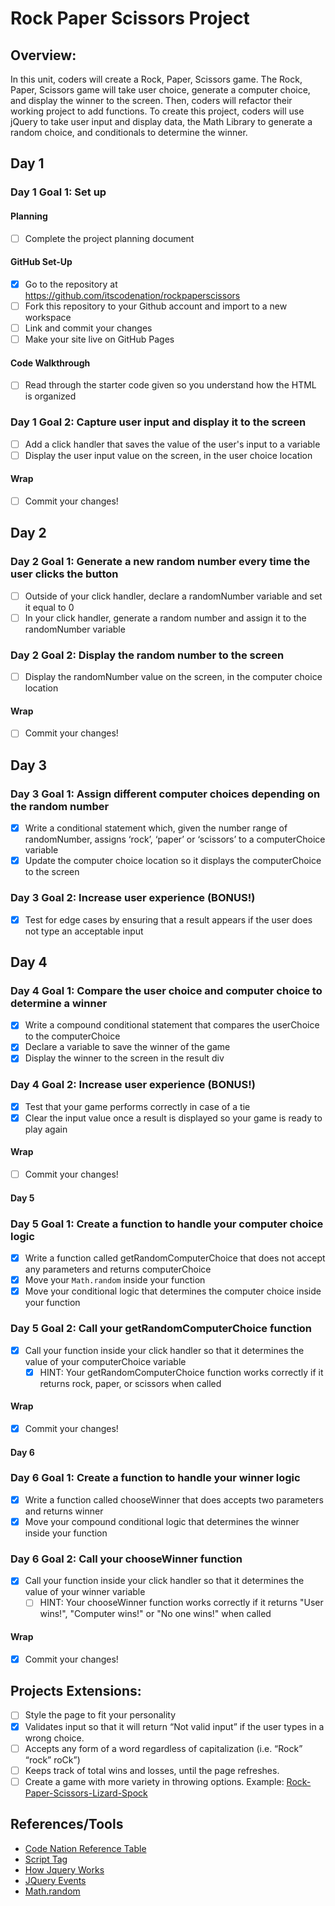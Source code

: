 # Rock Paper Scissors Project

## Overview:

In this unit, coders will create a Rock, Paper, Scissors game. The Rock, Paper, Scissors game will take user choice, generate a computer choice, and display the winner to the screen. Then, coders will refactor their working project to add functions. To create this project, coders will use jQuery to take user input and display data, the Math Library to generate a random choice, and conditionals to determine the winner.

## Day 1

### Day 1 Goal 1: Set up

#### Planning

- [ ] Complete the project planning document

#### GitHub Set-Up

- [x] Go to the repository at https://github.com/itscodenation/rockpaperscissors
- [ ] Fork this repository to your Github account and import to a new workspace
- [ ] Link and commit your changes
- [ ] Make your site live on GitHub Pages

#### Code Walkthrough

- [ ] Read through the starter code given so you understand how the HTML is organized

### Day 1 Goal 2: Capture user input and display it to the screen

- [ ] Add a click handler that saves the value of the user's input to a variable
- [ ] Display the user input value on the screen, in the user choice location

#### Wrap

- [ ] Commit your changes!

## Day 2

### Day 2 Goal 1: Generate a new random number every time the user clicks the button

- [ ] Outside of your click handler, declare a randomNumber variable and set it equal to 0
- [ ] In your click handler, generate a random number and assign it to the randomNumber variable

### Day 2 Goal 2: Display the random number to the screen

- [ ] Display the randomNumber value on the screen, in the computer choice location

#### Wrap

- [ ] Commit your changes!

## Day 3

### Day 3 Goal 1: Assign different computer choices depending on the random number

- [x] Write a conditional statement which, given the number range of randomNumber, assigns ‘rock’, ‘paper’ or ‘scissors’ to a computerChoice variable
- [x] Update the computer choice location so it displays the computerChoice to the screen

### Day 3 Goal 2: Increase user experience (BONUS!)

- [x] Test for edge cases by ensuring that a result appears if the user does not type an acceptable input

## Day 4

### Day 4 Goal 1: Compare the user choice and computer choice to determine a winner

- [x] Write a compound conditional statement that compares the userChoice to the computerChoice
- [x] Declare a variable to save the winner of the game
- [x] Display the winner to the screen in the result div

### Day 4 Goal 2: Increase user experience (BONUS!)

- [x] Test that your game performs correctly in case of a tie
- [x] Clear the input value once a result is displayed so your game is ready to play again

#### Wrap

- [ ] Commit your changes!

#### Day 5

### Day 5 Goal 1: Create a function to handle your computer choice logic

- [x] Write a function called getRandomComputerChoice that does not accept any parameters and returns computerChoice
- [x] Move your `Math.random` inside your function
- [x] Move your conditional logic that determines the computer choice inside your function

### Day 5 Goal 2: Call your getRandomComputerChoice function

- [x] Call your function inside your click handler so that it determines the value of your computerChoice variable
  - [x] HINT: Your getRandomComputerChoice function works correctly if it returns rock, paper, or scissors when called

#### Wrap

- [x] Commit your changes!

#### Day 6

### Day 6 Goal 1: Create a function to handle your winner logic

- [x] Write a function called chooseWinner that does accepts two parameters and returns winner
- [x] Move your compound conditional logic that determines the winner inside your function

### Day 6 Goal 2: Call your chooseWinner function

- [x] Call your function inside your click handler so that it determines the value of your winner variable
  - [ ] HINT: Your chooseWinner function works correctly if it returns "User wins!", "Computer wins!" or "No one wins!" when called

#### Wrap

- [x] Commit your changes!

## Projects Extensions:

- [ ] Style the page to fit your personality
- [x] Validates input so that it will return “Not valid input” if the user types in a wrong choice.
- [ ] Accepts any form of a word regardless of capitalization (i.e. “Rock” “rock” roCk”)
- [ ] Keeps track of total wins and losses, until the page refreshes.
- [ ] Create a game with more variety in throwing options. Example: [Rock-Paper-Scissors-Lizard-Spock](http://en.wikipedia.org/wiki/Rock-paper-scissors-lizard-Spock)

## References/Tools

- [Code Nation Reference Table]()
- [Script Tag](http://javascript.crockford.com/script.html)
- [How Jquery Works](http://learn.jquery.com/about-jquery/how-jquery-works/)
- [JQuery Events](http://api.jquery.com/category/events/)
- [Math.random](https://developer.mozilla.org/en-US/docs/Web/JavaScript/Reference/Global_Objects/Math/random)